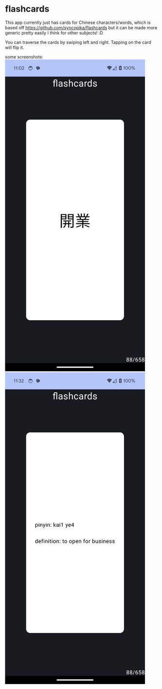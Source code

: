 # flashcards       
    
This app currently just has cards for Chinese characters/words, which is based off https://github.com/syncopika/flashcards but it can be made more generic pretty easily I think for other subjects! :D    
    
You can traverse the cards by swiping left and right. Tapping on the card will flip it.    
    
some screenshots:    
![screenshot of flashcard front](screenshots/Screenshot_20231222-110247.png)    
![screenshot of flashcard back](screenshots/Screenshot_20231222-113202.png)    